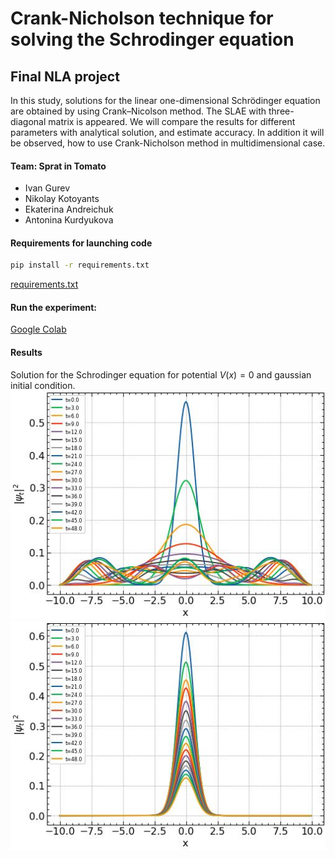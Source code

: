 # Crank-Nicholson technique for solving the Schrodinger equation
## Final NLA project
In this study, solutions for the linear one-dimensional Schrödinger equation are obtained by using Crank–Nicolson method. The SLAE with three-diagonal matrix is appeared. We will compare the results for different parameters with analytical solution, and estimate accuracy. In addition it will be observed, how to use Crank-Nicholson method in multidimensional case.

#### Team: Sprat in Tomato
- Ivan Gurev
- Nikolay Kotoyants
- Ekaterina Andreichuk
- Antonina Kurdyukova

#### Requirements for launching code
```bat
pip install -r requirements.txt
```
[requirements.txt](https://raw.githubusercontent.com/Tonchik-hv/Crank-Nicholson-techique/main/code/requirements%20(1).txt)

#### Run the experiment:
[Google Colab](https://colab.research.google.com/drive/1gEyjGSFO83QNcnld5gcKQjIraO2V_RNX?usp=sharing)

#### Results
Solution for the Schrodinger equation for potential $V(x) = 0$ and gaussian initial condition.
![img1jpeg.jpeg](images/img1jpeg.jpeg)
![img2.jpeg](images/img2.jpeg)


